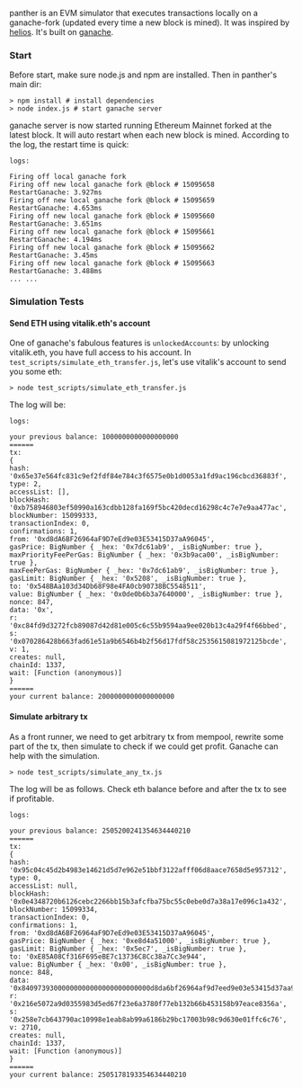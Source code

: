 panther is an EVM simulator that executes transactions locally on a ganache-fork (updated every time a new block is mined). It was inspired by [helios](https://github.com/taarushv/helios). It's built on [ganache](https://github.com/trufflesuite/ganache).

### Start

Before start, make sure node.js and npm are installed. Then in panther's main dir:

```
> npm install # install dependencies
> node index.js # start ganache server
```

ganache server is now started running Ethereum Mainnet forked at the latest block. It will auto restart when each new block is mined. According to the log, the restart time is quick:

    logs:

    Firing off local ganache fork
    Firing off new local ganache fork @block # 15095658
    RestartGanache: 3.927ms
    Firing off new local ganache fork @block # 15095659
    RestartGanache: 4.653ms
    Firing off new local ganache fork @block # 15095660
    RestartGanache: 3.651ms
    Firing off new local ganache fork @block # 15095661
    RestartGanache: 4.194ms
    Firing off new local ganache fork @block # 15095662
    RestartGanache: 3.45ms
    Firing off new local ganache fork @block # 15095663
    RestartGanache: 3.488ms
    ... ...


### Simulation Tests

#### Send ETH using vitalik.eth's account

One of ganache's fabulous features is `unlockedAccounts`: by unlocking vitalik.eth, you have full access to his account. In `test_scripts/simulate_eth_transfer.js`, let's use vitalik's account to send you some eth:

```
> node test_scripts/simulate_eth_transfer.js
```

The log will be:

    logs:

    your previous balance: 1000000000000000000
    ======
    tx:
    {
    hash: '0x65e37e564fc831c9ef2fdf84e784c3f6575e0b1d0053a1fd9ac196cbcd36883f',
    type: 2,
    accessList: [],
    blockHash: '0xb758946803ef50990a163cdbb128fa169f5bc420decd16298c4c7e7e9aa477ac',
    blockNumber: 15099333,
    transactionIndex: 0,
    confirmations: 1,
    from: '0xd8dA6BF26964aF9D7eEd9e03E53415D37aA96045',
    gasPrice: BigNumber { _hex: '0x7dc61ab9', _isBigNumber: true },
    maxPriorityFeePerGas: BigNumber { _hex: '0x3b9aca00', _isBigNumber: true },
    maxFeePerGas: BigNumber { _hex: '0x7dc61ab9', _isBigNumber: true },
    gasLimit: BigNumber { _hex: '0x5208', _isBigNumber: true },
    to: '0x548BAa103d34Db68F98e4FA0cb90738BC5548511',
    value: BigNumber { _hex: '0x0de0b6b3a7640000', _isBigNumber: true },
    nonce: 847,
    data: '0x',
    r: '0xc84fd9d3272fcb89087d42d81e005c6c55b9594aa9ee020b13c4a29f4f66bbed',
    s: '0x070286428b663fad61e51a9b6546b4b2f56d17fdf58c2535615081972125bcde',
    v: 1,
    creates: null,
    chainId: 1337,
    wait: [Function (anonymous)]
    }
    ======
    your current balance: 2000000000000000000


#### Simulate arbitrary tx

As a front runner, we need to get arbitrary tx from mempool, rewrite some part of the tx, then simulate to check if we could get profit. Ganache can help with the simulation.

```
> node test_scripts/simulate_any_tx.js
```

The log will be as follows. Check eth balance before and after the tx to see if profitable.

    logs:
    
    your previous balance: 2505200241354634440210
    ======
    tx:
    {
    hash: '0x95c04c45d2b4983e14621d5d7e962e51bbf3122afff06d8aace7658d5e957312',
    type: 0,
    accessList: null,
    blockHash: '0x0e4348720b6126cebc2266bb15b3afcfba75bc55c0ebe0d7a38a17e096c1a432',
    blockNumber: 15099334,
    transactionIndex: 0,
    confirmations: 1,
    from: '0xd8dA6BF26964aF9D7eEd9e03E53415D37aA96045',
    gasPrice: BigNumber { _hex: '0xe8d4a51000', _isBigNumber: true },
    gasLimit: BigNumber { _hex: '0x5ec7', _isBigNumber: true },
    to: '0xE85A08Cf316F695eBE7c13736C8Cc38a7Cc3e944',
    value: BigNumber { _hex: '0x00', _isBigNumber: true },
    nonce: 848,
    data: '0x84097393000000000000000000000000d8da6bf26964af9d7eed9e03e53415d37aa96045',
    r: '0x216e5072a9d0355983d5ed67f23e6a3780f77eb132b66b453158b97eace8356a',
    s: '0x258e7cb643790ac10998e1eab8ab99a6186b29bc17003b98c9d630e01ffc6c76',
    v: 2710,
    creates: null,
    chainId: 1337,
    wait: [Function (anonymous)]
    }
    ======
    your current balance: 2505178193354634440210

